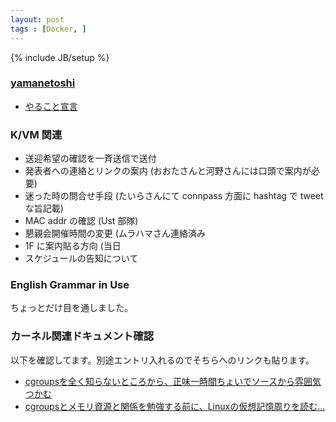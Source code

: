 ```yaml
---
layout: post
tags : [Docker, ]
---
```

{% include JB/setup %}

### [yamanetoshi](https://yamanetoshi.github.io/)

* [やること宣言](https://github.com/OkinawaDevOps/okinawadevops.github.com/issues/70)

### K/VM 関連

- 送迎希望の確認を一斉送信で送付
- 発表者への連絡とリンクの案内 (おおたさんと河野さんには口頭で案内が必要)
- 迷った時の問合せ手段 (たいらさんにて connpass 方面に hashtag で tweet な旨記載)
- MAC addr の確認 (Ust 部隊)
- 懇親会開催時間の変更 (ムラハマさん連絡済み
- 1F に案内貼る方向 (当日
- スケジュールの告知について

### English Grammar in Use

ちょっとだけ目を通しました。

### カーネル関連ドキュメント確認

以下を確認してます。別途エントリ入れるのでそちらへのリンクも貼ります。

- [cgroupsを全く知らないところから、正味一時間ちょいでソースから雰囲気つかむ](http://qiita.com/akachochin/items/1efb887aa10c45298415)
- [cgroupsとメモリ資源と関係を勉強する前に、Linuxの仮想記憶周りを読む...](http://qiita.com/akachochin/items/cbda5d83ec220295add5)

